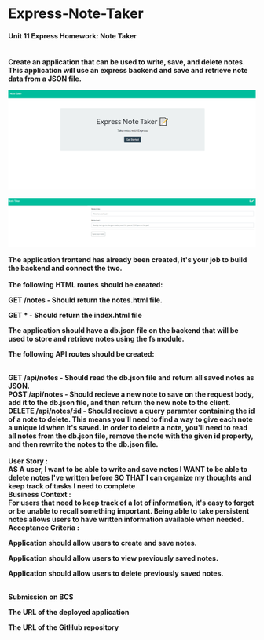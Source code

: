 # Express-Note-Taker

<h4>Unit 11 Express Homework: Note Taker<h4>

<br>
Create an application that can be used to write, save, and delete notes. This application will use an express backend and save and retrieve note data from a JSON file.

![Screenshot](ExpressNoteTaker.png)

![Screenshot](ExpressNoteTakerSaving.png)

The application frontend has already been created, it's your job to build the backend and connect the two.
<br>
<br>
The following HTML routes should be created:


GET /notes - Should return the notes.html file.


GET * - Should return the index.html file




The application should have a db.json file on the backend that will be used to store and retrieve notes using the fs module.


The following API routes should be created:

<br>
GET /api/notes - Should read the db.json file and return all saved notes as JSON.

<br>
POST /api/notes - Should recieve a new note to save on the request body, add it to the db.json file, and then return the new note to the client.

<br>
DELETE /api/notes/:id - Should recieve a query paramter containing the id of a note to delete. This means you'll need to find a way to give each note a unique id when it's saved. In order to delete a note, you'll need to read all notes from the db.json file, remove the note with the given id property, and then rewrite the notes to the db.json file.



<br>
<br>
User Story : 
<br> AS A user, I want to be able to write and save notes
I WANT to be able to delete notes I've written before
SO THAT I can organize my thoughts and keep track of tasks I need to complete
<br>
Business Context :
<br>For users that need to keep track of a lot of information, it's easy to forget or be unable to recall something important. Being able to take persistent notes allows users to have written information available when needed.
<br>
Acceptance Criteria :
<p>Application should allow users to create and save notes.
<p>Application should allow users to view previously saved notes.
<p>Application should allow users to delete previously saved notes.

<p>

<br>Submission on BCS

<p>The URL of the deployed application


<p>The URL of the GitHub repository
